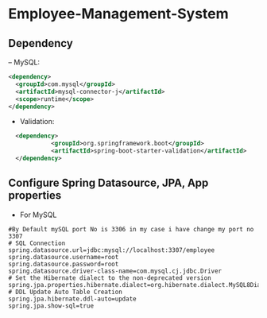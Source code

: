 # Employee-Management-System
## Dependency
– MySQL:
```xml
<dependency>
  <groupId>com.mysql</groupId>
  <artifactId>mysql-connector-j</artifactId>
  <scope>runtime</scope>
</dependency>
```
- Validation:
```xml
  <dependency>
            <groupId>org.springframework.boot</groupId>
            <artifactId>spring-boot-starter-validation</artifactId>
  </dependency>
  ```

## Configure Spring Datasource, JPA, App properties
- For MySQL
```
#By Default mySQL port No is 3306 in my case i have change my port no 3307
# SQL Connection
spring.datasource.url=jdbc:mysql://localhost:3307/employee
spring.datasource.username=root
spring.datasource.password=root
spring.datasource.driver-class-name=com.mysql.cj.jdbc.Driver
# Set the Hibernate dialect to the non-deprecated version
spring.jpa.properties.hibernate.dialect=org.hibernate.dialect.MySQL8Dialect
# DDL Update Auto Table Creation
spring.jpa.hibernate.ddl-auto=update
spring.jpa.show-sql=true
```
